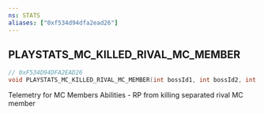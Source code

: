 ```yaml
---
ns: STATS
aliases: ["0xf534d94dfa2ead26"]
---
```

## PLAYSTATS_MC_KILLED_RIVAL_MC_MEMBER

```c
// 0xF534D94DFA2EAD26
void PLAYSTATS_MC_KILLED_RIVAL_MC_MEMBER(int bossId1, int bossId2, int matchId1, int matchId2, int rpEarned);
```

Telemetry for MC Members Abilities - RP from killing separated rival MC member

